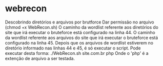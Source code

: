 # webrecon
Descobrindo diretórios e arquivos por brutforce
Dar permissão no arquivo (chmod +x WebRecon.sh)
O caminho da wordlist referente aos diretórios do site que irá executar o bruteforce está configurado na linha 44.
O caminho da wordlist referente aos arquivos do site que irá executar o bruteforce está configurado na linha 45.
Depois que os arquivos de wordlist estiverem no diretório informado nas linhas 44 e 45, é só executar o script.
Pode executar desta forma: ./WebRecon.sh site.com.br php
Onde o 'php' é a extenção de arquivo a ser testada.
